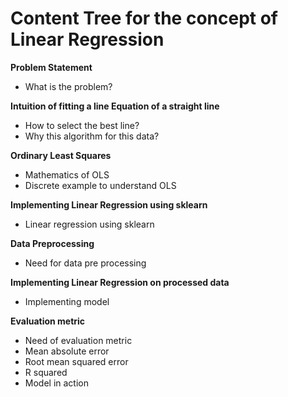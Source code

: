# Content Tree for the concept of Linear Regression

**Problem Statement**	
- What is the problem?
	
**Intuition of fitting a line	Equation of a straight line**
- How to select the best line?
- Why this algorithm for this data?
	
**Ordinary Least Squares**	
- Mathematics of OLS
- Discrete example to understand OLS
	
**Implementing Linear Regression using sklearn**
- Linear regression using sklearn
	
**Data Preprocessing**
- Need for data pre processing
	
**Implementing Linear Regression on processed data**
- Implementing model
	
**Evaluation metric**
- Need of evaluation metric
- Mean absolute error
- Root mean squared error
- R squared
- Model in action
